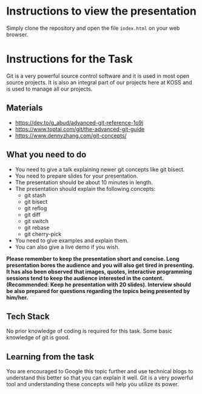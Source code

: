 <h1> Instructions to view the presentation </h1>

Simply clone the repository and open the file `index.html` on your web browser.


<h1>Instructions for the Task</h1>


Git is a very powerful source control software and it is used in most open source projects. It is also an integral part of our projects here at KOSS and is used to manage all our projects.

## Materials

* https://dev.to/g_abud/advanced-git-reference-1o9j
* https://www.toptal.com/git/the-advanced-git-guide
* https://www.dennyzhang.com/git-concepts/

## What you need to do

* You need to give a talk explaining newer git concepts like git bisect.
* You need to prepare slides for your presentation.
* The presentation should be about 10 minutes in length.
* The presentation should explain the following concepts:
  * git stash
  * git bisect
  * git reflog
  * git diff
  * git switch
  * git rebase
  * git cherry-pick
* You need to give examples and explain them.
* You can also give a live demo if you wish.

**Please remember to keep the presentation short and concise. Long presentation bores the audience and you will also get tired in presenting. It has also been observed that images, quotes, interactive programming sessions tend to keep the audience interested in the content. (Recommended: Keep he presentation with 20 slides). Interview should be also prepared for questions regarding the topics being presented by him/her.** 

## Tech Stack

No prior knowledge of coding is required for this task. Some basic knowledge of git is good.

## Learning from the task

You are encouraged to Google this topic further and use technical blogs to understand this better so that you can explain it well. Git is a very powerful tool and understanding these concepts will help you utilize its power.


  
